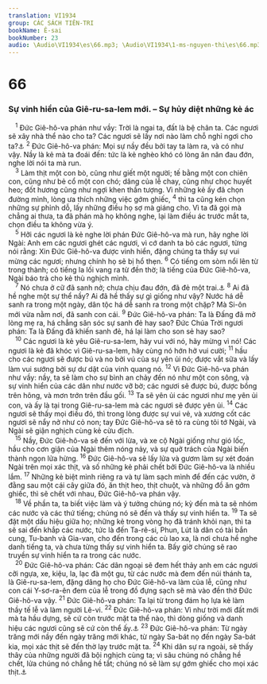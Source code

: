 ```yaml
---
translation: VI1934
group: CÁC SÁCH TIÊN-TRI
bookName: Ê-sai 
bookNumber: 23
audio: \Audio\VI1934\es\66.mp3; \Audio\VI1934\1-ms-nguyen-thi\es\66.mp3
---
```


<div class="title"><h1>66</h1><h3>Sự vinh hiển của Giê-ru-sa-lem mới. – Sự hủy diệt những kẻ ác</h3></div>
<span class="verse es_66_1"> <sup>1</sup> Đức Giê-hô-va phán như vầy: Trời là ngai ta, đất là bệ chân ta. Các ngươi sẽ xây nhà thể nào cho ta? Các ngươi sẽ lấy nơi nào làm chỗ nghỉ ngơi cho ta?<a data-toggle="tooltip" data-placement="bottom" title="Mat 5:34-35; 23:22;Cong 7:49-50">⚓</a></span>
<span class="verse es_66_2"><sup>2</sup> Đức Giê-hô-va phán: Mọi sự nầy đều bởi tay ta làm ra, và có như vậy. Nầy là kẻ mà ta đoái đến: tức là kẻ nghèo khó có lòng ăn năn đau đớn, nghe lời nói ta mà run. <br/></span>
<span class="verse es_66_3"> <sup>3</sup> Làm thịt một con bò, cũng như giết một người; tế bằng một con chiên con, cũng như bẻ cổ một con chó; dâng của lễ chay, cũng như chọc huyết heo; đốt hương cũng như ngợi khen thần tượng. Vì những kẻ ấy đã chọn đường mình, lòng ưa thích những việc gớm ghiếc, </span>
<span class="verse es_66_4"><sup>4</sup> thì ta cũng kén chọn những sự phỉnh dỗ, lấy những điều họ sợ mà giáng cho. Vì ta đã gọi mà chẳng ai thưa, ta đã phán mà họ không nghe, lại làm điều ác trước mắt ta, chọn điều ta không vừa ý. <br/></span>
<span class="verse es_66_5"> <sup>5</sup> Hỡi các ngươi là kẻ nghe lời phán Đức Giê-hô-va mà run, hãy nghe lời Ngài: Anh em các ngươi ghét các ngươi, vì cớ danh ta bỏ các ngươi, từng nói rằng: Xin Đức Giê-hô-va được vinh hiển, đặng chúng ta thấy sự vui mừng các ngươi; nhưng chính họ sẽ bị hổ thẹn. </span>
<span class="verse es_66_6"><sup>6</sup> Có tiếng om sòm nổi lên từ trong thành; có tiếng la lối vang ra từ đền thờ; là tiếng của Đức Giê-hô-va, Ngài báo trả cho kẻ thù nghịch mình. <br/></span>
<span class="verse es_66_7"> <sup>7</sup> Nó chưa ở cữ đã sanh nở; chưa chịu đau đớn, đã đẻ một trai.<a data-toggle="tooltip" data-placement="bottom" title="Kh 12:5">⚓</a></span>
<span class="verse es_66_8"><sup>8</sup> Ai đã hề nghe một sự thể nầy? Ai đã hề thấy sự gì giống như vậy? Nước há dễ sanh ra trong một ngày, dân tộc há dễ sanh ra trong một chặp? Mà Si-ôn mới vừa nằm nơi, đã sanh con cái. </span>
<span class="verse es_66_9"><sup>9</sup> Đức Giê-hô-va phán: Ta là Đấng đã mở lòng mẹ ra, há chẳng săn sóc sự sanh đẻ hay sao? Đức Chúa Trời ngươi phán: Ta là Đấng đã khiến sanh đẻ, há lại làm cho son sẻ hay sao? <br/></span>
<span class="verse es_66_10"> <sup>10</sup> Các ngươi là kẻ yêu Giê-ru-sa-lem, hãy vui với nó, hãy mừng vì nó! Các ngươi là kẻ đã khóc vì Giê-ru-sa-lem, hãy cùng nó hớn hở vui cười; </span>
<span class="verse es_66_11"><sup>11</sup> hầu cho các ngươi sẽ được bú và no bởi vú của sự yên ủi nó; được vắt sữa và lấy làm vui sướng bởi sự dư dật của vinh quang nó. </span>
<span class="verse es_66_12"><sup>12</sup> Vì Đức Giê-hô-va phán như vầy: nầy, ta sẽ làm cho sự bình an chảy đến nó như một con sông, và sự vinh hiển của các dân như nước vỡ bờ; các ngươi sẽ được bú, được bồng trên hông, và mơn trớn trên đầu gối. </span>
<span class="verse es_66_13"><sup>13</sup> Ta sẽ yên ủi các ngươi như mẹ yên ủi con, và ấy là tại trong Giê-ru-sa-lem mà các ngươi sẽ được yên ủi. </span>
<span class="verse es_66_14"><sup>14</sup> Các ngươi sẽ thấy mọi điều đó, thì trong lòng được sự vui vẻ, và xương cốt các ngươi sẽ nẩy nở như cỏ non; tay Đức Giê-hô-va sẽ tỏ ra cùng tôi tớ Ngài, và Ngài sẽ giận nghịch cùng kẻ cừu địch. <br/></span>
<span class="verse es_66_15"> <sup>15</sup> Nầy, Đức Giê-hô-va sẽ đến với lừa, và xe cộ Ngài giống như gió lốc, hầu cho cơn giận của Ngài thêm nóng nảy, và sự quở trách của Ngài biến thành ngọn lửa hừng. </span>
<span class="verse es_66_16"><sup>16</sup> Đức Giê-hô-va sẽ lấy lửa và gươm làm sự xét đoán Ngài trên mọi xác thịt, và số những kẻ phải chết bởi Đức Giê-hô-va là nhiều lắm. </span>
<span class="verse es_66_17"><sup>17</sup> Những kẻ biệt mình riêng ra và tự làm sạch mình để đến các vườn, ở đằng sau một cái cây giữa đó, ăn thịt heo, thịt chuột, và những đồ ăn gớm ghiếc, thì sẽ chết với nhau, Đức Giê-hô-va phán vậy. <br/></span>
<span class="verse es_66_18"> <sup>18</sup> Về phần ta, ta biết việc làm và ý tưởng chúng nó; kỳ đến mà ta sẽ nhóm các nước và các thứ tiếng; chúng nó sẽ đến và thấy sự vinh hiển ta. </span>
<span class="verse es_66_19"><sup>19</sup> Ta sẽ đặt một dấu hiệu giữa họ; những kẻ trong vòng họ đã tránh khỏi nạn, thì ta sẽ sai đến khắp các nước, tức là đến Ta-rê-si, Phun, Lút là dân có tài bắn cung, Tu-banh và Gia-van, cho đến trong các cù lao xa, là nơi chưa hề nghe danh tiếng ta, và chưa từng thấy sự vinh hiển ta. Bấy giờ chúng sẽ rao truyền sự vinh hiển ta ra trong các nước. <br/></span>
<span class="verse es_66_20"> <sup>20</sup> Đức Giê-hô-va phán: Các dân ngoại sẽ đem hết thảy anh em các ngươi cỡi ngựa, xe, kiệu, la, lạc đà một gu, từ các nước mà đem đến núi thánh ta, là Giê-ru-sa-lem, đặng dâng họ cho Đức Giê-hô-va làm của lễ, cũng như con cái Y-sơ-ra-ên đem của lễ trong đồ đựng sạch sẽ mà vào đền thờ Đức Giê-hô-va vậy. </span>
<span class="verse es_66_21"><sup>21</sup> Đức Giê-hô-va phán: Ta lại từ trong đám họ lựa kẻ làm thầy tế lễ và làm người Lê-vi. </span>
<span class="verse es_66_22"><sup>22</sup> Đức Giê-hô-va phán: Vì như trời mới đất mới mà ta hầu dựng, sẽ cứ còn trước mặt ta thể nào, thì dòng giống và danh hiệu các ngươi cũng sẽ cứ còn thể ấy.<a data-toggle="tooltip" data-placement="bottom" title="Es 65:17; 2Phi 3:13; Kh 21:1">⚓</a></span>
<span class="verse es_66_23"><sup>23</sup> Đức Giê-hô-va phán: Từ ngày trăng mới nầy đến ngày trăng mới khác, từ ngày Sa-bát nọ đến ngày Sa-bát kia, mọi xác thịt sẽ đến thờ lạy trước mặt ta. </span>
<span class="verse es_66_24"><sup>24</sup> Khi dân sự ra ngoài, sẽ thấy thây của những người đã bội nghịch cùng ta; vì sâu chúng nó chẳng hề chết, lửa chúng nó chẳng hề tắt; chúng nó sẽ làm sự gớm ghiếc cho mọi xác thịt.<a data-toggle="tooltip" data-placement="bottom" title="Mac 9:48">⚓</a><br/></span>
